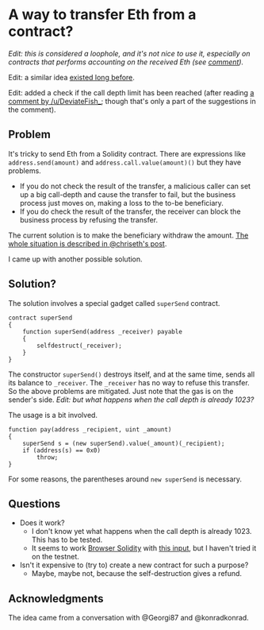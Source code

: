 # A way to transfer Eth from a contract?

*Edit: this is considered a loophole, and it's not nice to use it, especially on contracts that performs accounting on the received Eth (see [comment](https://www.reddit.com/r/ethereum/comments/52b8fb/a_way_to_transfer_eth_from_a_contract/d7jbkrt)).*

Edit: a similar idea [existed long before](https://gist.github.com/holiman/f66bae83540728c209e521c42bd06362).

Edit: added a check if the call depth limit has been reached (after reading [a comment by /u/DeviateFish_](https://www.reddit.com/r/ethereum/comments/52b8fb/a_way_to_transfer_eth_from_a_contract/d7j0wmu); though that's only a part of the suggestions in the comment).

## Problem

It's tricky to send Eth from a Solidity contract.
There are expressions like `address.send(amount)` and `address.call.value(amount)()` but they have problems.

* If you do not check the result of the transfer, a malicious caller can set up a big call-depth and cause the transfer to fail, but the business process just moves on, making a loss to the to-be beneficiary.
* If you do check the result of the transfer, the receiver can block the business process by refusing the transfer.

The current solution is to make the beneficiary withdraw the amount.  [The whole situation is described in @chriseth's post](https://blog.ethereum.org/2016/06/10/smart-contract-security/).

I came up with another possible solution.

## Solution?

The solution involves a special gadget called `superSend` contract.

```
contract superSend
{
	function superSend(address _receiver) payable
	{
		selfdestruct(_receiver);
	}
}
```
The constructor `superSend()` destroys itself, and at the same time, sends all its balance to `_receiver`.  The `_receiver` has no way to refuse this transfer.  So the above problems are mitigated.  Just note that the gas is on the sender's side. *Edit: but what happens when the call depth is already 1023?*

The usage is a bit involved.
```
function pay(address _recipient, uint _amount)
{
    superSend s = (new superSend).value(_amount)(_recipient);
	if (address(s) == 0x0)
		throw;
}
```
For some reasons, the parentheses around `new superSend` is necessary.

## Questions

* Does it work?
    * I don't know yet what happens when the call depth is already 1023.  This has to be tested.
    * It seems to work [Browser Solidity](https://ethereum.github.io/browser-solidity/#version=soljson-v0.4.1+commit.4fc6fc2c.js) with [this input](https://gist.github.com/anonymous/312c0eff5ffb8de031173c220d7f73c0), but I haven't tried it on the testnet.
* Isn't it expensive to (try to) create a new contract for such a purpose?
    * Maybe, maybe not, because the self-destruction gives a refund.

## Acknowledgments

The idea came from a conversation with @Georgi87 and @konradkonrad.

